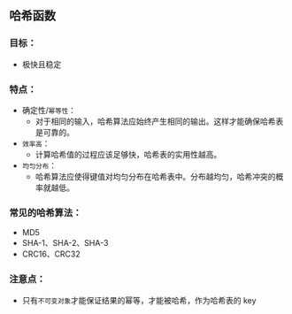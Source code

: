 ## 哈希函数

### 目标：
* 极快且稳定

### 特点：
* 确定性/`幂等性`：
    * 对于相同的输入，哈希算法应始终产生相同的输出。这样才能确保哈希表是可靠的。
* `效率高`：
    * 计算哈希值的过程应该足够快，哈希表的实用性越高。
* `均匀分布`：
    * 哈希算法应使得键值对均匀分布在哈希表中。分布越均匀，哈希冲突的概率就越低。


### 常见的哈希算法：
* MD5
* SHA-1、SHA-2、SHA-3
* CRC16、CRC32

### 注意点：
* 只有`不可变对象`才能保证结果的幂等，才能被哈希，作为哈希表的 key
